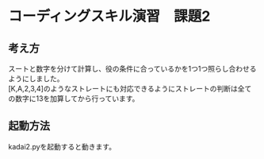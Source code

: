 # コーディングスキル演習　課題2
## 考え方
スートと数字を分けて計算し、役の条件に合っているかを1つ1つ照らし合わせるようにしました。  
[K,A,2,3,4]のようなストレートにも対応できるようにストレートの判断は全ての数字に13を加算してから行っています。
## 起動方法
kadai2.pyを起動すると動きます。
